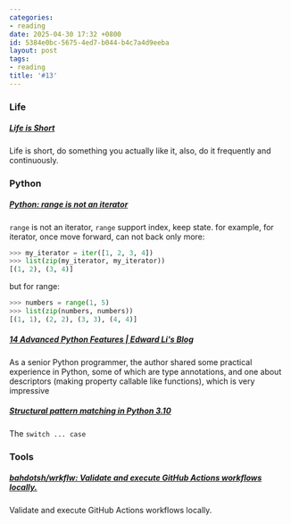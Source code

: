 ```yaml
---
categories:
- reading
date: 2025-04-30 17:32 +0800
id: 5384e0bc-5675-4ed7-b044-b4c7a4d9eeba
layout: post
tags:
- reading
title: '#13'
---
```


### Life



##### [Life is Short](https://paulgraham.com/vb.html)

Life is short, do something you actually like it, also, do it frequently and continuously.



### Python



##### [Python: range is not an iterator](https://treyhunner.com/2018/02/python-range-is-not-an-iterator/)

`range` is not an iterator, `range` support index, keep state. for example, for iterator, once move forward, can not back only more:

```python
>>> my_iterator = iter([1, 2, 3, 4])
>>> list(zip(my_iterator, my_iterator))
[(1, 2), (3, 4)]
```

but for range:

```python
>>> numbers = range(1, 5)
>>> list(zip(numbers, numbers))
[(1, 1), (2, 2), (3, 3), (4, 4)]
```

##### [14 Advanced Python Features \| Edward Li's Blog](https://blog.edward-li.com/tech/advanced-python-features/)

As a senior Python programmer, the author shared some practical experience in Python, some of which are type annotations, and one about descriptors (making property callable like functions), which is very impressive



##### [Structural pattern matching in Python 3.10](https://benhoyt.com/writings/python-pattern-matching/)

The `switch ... case `



### Tools

##### [bahdotsh/wrkflw: Validate and execute GitHub Actions workflows locally.](https://github.com/bahdotsh/wrkflw)

Validate and execute GitHub Actions workflows locally.
